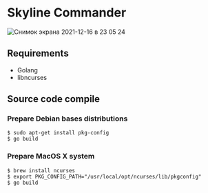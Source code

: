 # Skyline Commander

![Снимок экрана 2021-12-16 в 23 05 24](https://user-images.githubusercontent.com/110534/146444786-b788c398-00ea-4000-a9e6-49d69c25d954.png)

## Requirements

  * Golang
  * libncurses

## Source code compile
  
### Prepare Debian bases distributions

    $ sudo apt-get install pkg-config
    $ go build
	
### Prepare MacOS X system

    $ brew install ncurses
    $ export PKG_CONFIG_PATH="/usr/local/opt/ncurses/lib/pkgconfig"
    $ go build
    
